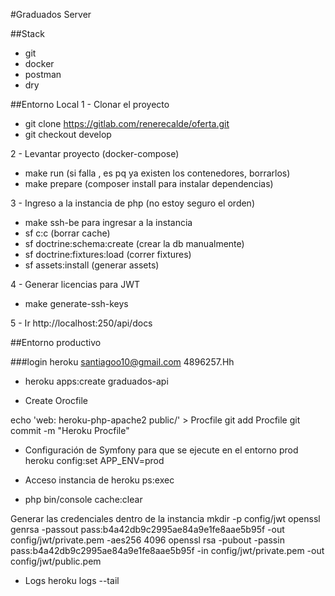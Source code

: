 #Graduados Server

##Stack
- git
- docker
- postman
- dry

##Entorno Local
1 - Clonar el proyecto
 - git clone https://gitlab.com/renerecalde/oferta.git
 - git checkout develop
 
2 - Levantar proyecto (docker-compose)
 - make run (si falla , es pq ya existen los contenedores, borrarlos)
 - make prepare (composer install para instalar dependencias)

3 - Ingreso a la instancia de php (no estoy seguro el orden)
 - make ssh-be para ingresar a la instancia
 - sf c:c (borrar cache)
 - sf doctrine:schema:create (crear la db manualmente)
 - sf doctrine:fixtures:load (correr fixtures)
 - sf assets:install  (generar assets)
 
4 - Generar licencias para JWT
 - make generate-ssh-keys

5 - Ir http://localhost:250/api/docs


##Entorno productivo

###login heroku
santiagoo10@gmail.com
4896257.Hh

- heroku apps:create graduados-api

- Create Orocfile

echo 'web: heroku-php-apache2 public/' > Procfile
git add Procfile
git commit -m "Heroku Procfile"

- Configuración de Symfony para que se ejecute en el entorno prod
heroku config:set APP_ENV=prod

- Acceso instancia de heroku
ps:exec
 - php bin/console cache:clear
 
 Generar las credenciales dentro de la instancia
  mkdir -p config/jwt
  openssl genrsa -passout pass:b4a42db9c2995ae84a9e1fe8aae5b95f -out config/jwt/private.pem -aes256 4096
  openssl rsa -pubout -passin pass:b4a42db9c2995ae84a9e1fe8aae5b95f -in config/jwt/private.pem -out config/jwt/public.pem

- Logs
heroku logs --tail

